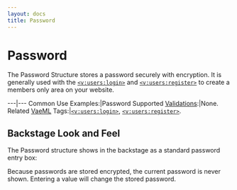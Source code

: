 ```yaml
---
layout: docs
title: Password
---
```


# Password

The Password Structure stores a password securely with encryption. It is
generally used with the [`<v:users:login>`](#v_users_login) and
[`<v:users:register>`](#v_store_register) to create a members only area
on your website.

---|---
Common Use Examples:|Password
Supported [Validations](#validations):|None.
Related [VaeML](#vaeml) Tags:|[`<v:users:login>`](#v_users_login), [`<v:users:register>`](#v_store_register).

## Backstage Look and Feel

The Password structure shows in the backstage as a standard password
entry box:

Because passwords are stored encrypted, the current password is never
shown. Entering a value will change the stored password.
